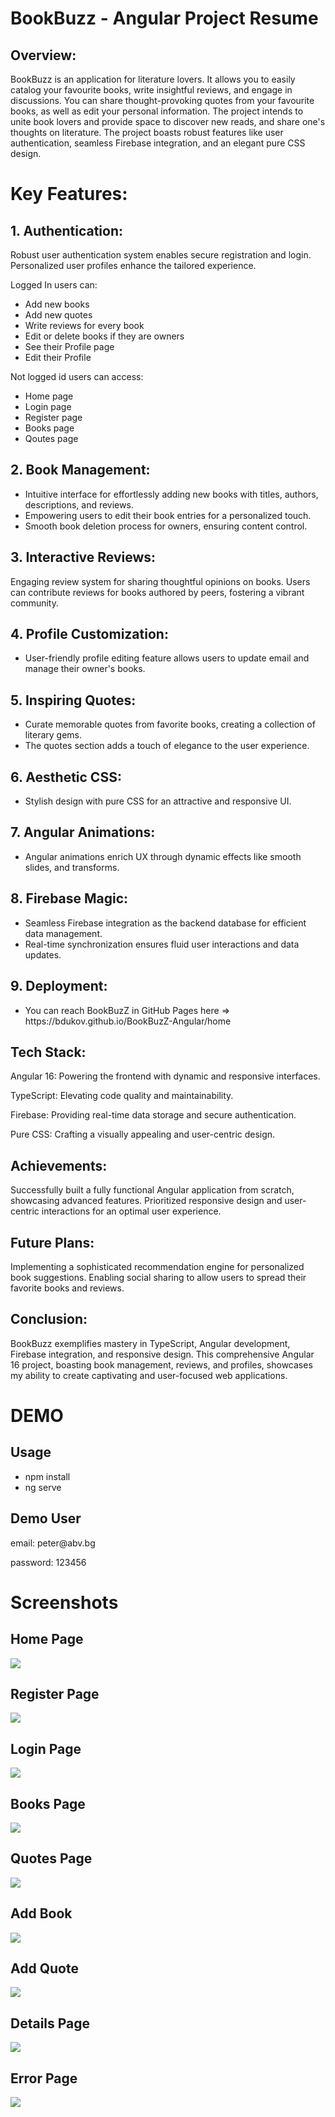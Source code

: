 <h1>BookBuzz - Angular Project Resume</h1>
<h2> Overview: </h2>
BookBuzz is an application for literature lovers. It allows you to easily catalog your favourite books, write insightful reviews, and engage in discussions. You can share thought-provoking quotes from your favourite books, as well as edit your personal information. The project intends to unite book lovers and provide space to discover new reads, and share one's thoughts on literature. The project boasts robust features like user authentication, seamless Firebase integration, and an elegant pure CSS design.

<h1>Key Features:</h1>
<h2> 1. Authentication:   </h2>
Robust user authentication system enables secure registration and login.
Personalized user profiles enhance the tailored experience.
<p> Logged In users can: </p>
<ul> 
  <li> Add new books </li>
  <li> Add new quotes </li>
  <li> Write reviews for every book</li>
  <li> Edit or delete books if they are owners</li>
  <li> See their Profile page</li>
  <li> Edit their Profile</li>
</ul>
<p> Not logged id users can access: </p>
<ul> 
  <li> Home page </li>
  <li> Login page </li>
  <li> Register page</li>
  <li> Books page </li>
  <li> Qoutes page</li>
</ul>

<h2> 2. Book Management: </h2>
<ul>
  <li>Intuitive interface for effortlessly adding new books with titles, authors, descriptions, and reviews. </li>
  <li> Empowering users to edit their book entries for a personalized touch. </li>
  <li>Smooth book deletion process for owners, ensuring content control. </li>
</ul>
<h2> 3. Interactive Reviews:   </h2>
Engaging review system for sharing thoughtful opinions on books.
Users can contribute reviews for books authored by peers, fostering a vibrant community.
<h2> 4. Profile Customization: </h2>
<ul>
  <li>User-friendly profile editing feature allows users to update email and manage their owner's books. </li>
</ul>
<h2> 5. Inspiring Quotes: </h2>
<ul>
  <li>Curate memorable quotes from favorite books, creating a collection of literary gems. </li>
  <li> The quotes section adds a touch of elegance to the user experience.</li>
</ul>
<h2> 6. Aesthetic CSS: </h2>
<ul>
  <li> Stylish design with pure CSS for an attractive and responsive UI. </li>
</ul>
<h2> 7. Angular Animations:  </h2>
<ul>
  <li>Angular animations enrich UX through dynamic effects like smooth slides, and transforms.</li>
</ul>
<h2> 8. Firebase Magic:  </h2>
<ul> 
<li>Seamless Firebase integration as the backend database for efficient data management. </li>
  <li> Real-time synchronization ensures fluid user interactions and data updates.</li>
</ul>
<h2> 9. Deployment:  </h2>
<ul>
  <li> You can reach BookBuzZ in GitHub Pages here => https://bdukov.github.io/BookBuzZ-Angular/home</li>
</ul>
<h2> Tech Stack:  </h2>
<p> Angular 16: Powering the frontend with dynamic and responsive interfaces.  </p>
<p> TypeScript: Elevating code quality and maintainability.  </p>
<p> Firebase: Providing real-time data storage and secure authentication.    </p>
<p> Pure CSS: Crafting a visually appealing and user-centric design. </p>
<h2> Achievements:  </h2>
Successfully built a fully functional Angular application from scratch, showcasing advanced features.
Prioritized responsive design and user-centric interactions for an optimal user experience.
<h2>Future Plans:</h2>
Implementing a sophisticated recommendation engine for personalized book suggestions.
Enabling social sharing to allow users to spread their favorite books and reviews.
<h2>Conclusion:</h2>
BookBuzz exemplifies mastery in TypeScript, Angular development, Firebase integration, and responsive design. This comprehensive Angular 16 project, boasting book management, reviews, and profiles, showcases my ability to create captivating and user-focused web applications.

<h1> DEMO </h1>
<h2> Usage </h2>
  <ul>
    <li>npm install</li>
    <li>ng serve</li>
  </ul>
<h2> Demo User </h2>
<p> email: peter@abv.bg </p>
<p> password: 123456</p>

<h1> Screenshots </h1>
<h2> Home Page </h2>
<img src="https://github.com/BDukov/BookBuzZ-Angular/assets/107854265/499172b9-74cf-409c-8ddd-31918b22cdf6"> </img>
<h2> Register Page </h2>
<img src="https://github.com/BDukov/BookBuzZ-Angular/assets/107854265/4403e42d-eeab-4b8e-89a3-f9225ff7ffae"> </img>
<h2> Login Page </h2>
<img src="https://github.com/BDukov/BookBuzZ-Angular/assets/107854265/2f410a10-4ff2-473c-b11b-7509ef245bc8"> </img>
<h2> Books Page</h2>
<img src="https://github.com/BDukov/BookBuzZ-Angular/assets/107854265/af0403ab-2b71-4614-b6f7-00e3dc67084d"> </img>
<h2> Quotes Page</h2>
<img src="https://github.com/BDukov/BookBuzZ-Angular/assets/107854265/c85b4f30-ed71-47bf-9a09-4c18398d07a9"> </img>
<h2> Add Book </h2>
<img src="https://github.com/BDukov/BookBuzZ-Angular/assets/107854265/f05075a0-3e66-48aa-9433-a7435edcce06"> </img>
<h2> Add Quote </h2>
<img src="https://github.com/BDukov/BookBuzZ-Angular/assets/107854265/428e362a-902f-46cc-bf55-267a97b534cd"> </img>
<h2> Details Page </h2>
<img src="https://github.com/BDukov/BookBuzZ-Angular/assets/107854265/f8b3e840-9413-46a0-b8c9-68a727387252"> </img>
<h2> Error Page</h2>
<img src="https://github.com/BDukov/BookBuzZ-Angular/assets/107854265/d3f6d9a4-d063-47db-bbd4-66b5e3cff4b1"> </img>

